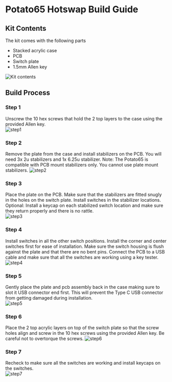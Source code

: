 # Potato65 Hotswap Build Guide  

## Kit Contents

The kit comes with the following parts
* Stacked acrylic case
* PCB
* Switch plate
* 1.5mm Allen key

![Kit contents](/images/1.jpg "Kit contents")

## Build Process
### Step 1  
Unscrew the 10 hex screws that hold the 2 top layers to the case using the provided Allen key.  
![step1](/images/2.jpg "step1")

### Step 2
Remove the plate from the case and install stabilizers on the PCB. You will need 3x 2u stabilizers and 1x 6.25u stabilizer.
Note: The Potato65 is compatible with PCB mount stabilizers only. You cannot use plate mount stabilizers.
![step2](/images/3.jpg "step2")

### Step 3
Place the plate on the PCB. Make sure that the stabilizers are fitted snugly in the holes on the switch plate. Install switches in the stabilizer locations.
Optional: Install a keycap on each stabilized switch location and make sure they return properly and there is no rattle.  
![step3](/images/4.jpg "step3")

### Step 4
Install switches in all the other switch positions. Install the corner and center switches first for ease of installation. Make sure the switch housing is flush against the plate and that there are no bent pins.
Connect the PCB to a USB cable and make sure that all the switches are working using a key tester.  
![step4](/images/5.jpg "step4")

### Step 5
Gently place the plate and pcb assembly back in the case making sure to slot it USB connector end first. This will prevent the Type C USB connector from getting damaged during installation.  
![step5](/images/6.jpg "step5")

### Step 6
Place the 2 top acrylic layers on top of the switch plate so that the screw holes align and screw in the 10 hex screws using the provided Allen key. Be careful not to overtorque the screws.
![step6](/images/7.jpg "step6")

### Step 7
Recheck to make sure all the switches are working and install keycaps on the switches.  
![step7](/images/8.jpg "step7")
